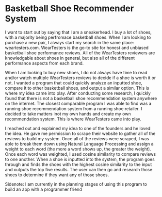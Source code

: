 # Basketball Shoe Recommender System

I want to start out by saying that I am a sneakerhead. I buy a lot of shoes, with a majority being perfromace basketball shoes. When I am looking to purchase a new pair, I always start my search in the same place: weartesters.com. WearTesters is the go-to site for honest and unbiased basketball shoe performance reviews. All of the WearTesters reviewers are knowledgable about shoes in general, but also all of the different performance aspects from each brand. 

When I am looking to buy new shoes, I do not always have time to read and/or watch multiple WearTesters reviews to decide if a shoe is worth it or not. I wanted a program that could quickly analyze an inputted shoe, compare it to other basketball shoes, and output a similar option. This is where my idea came into play. After conducting some research, I quickly found that there is not a basketball shoe recommendation system anywhere on the internet.  The closest comparable program I was able to find was a running shoe recommendation system from a running shoe retailer. I decided to take matters inot my own hands and create my own recommendation system. This is where WearTesters came into play.

I reached out and explained my idea to one of the founders and he loved the idea. He gave me permission to scrape their website to gather all of the reviews to build my system. Once all of the reviews were scraped, I was able to break them down using Natural Language Processing and assign a weight to each word (the more a word shows up, the greater the weight). Once each word was weighted, I used cosine similarity to compare reviews to one another. When a shoe is inputted into the system, the program goes through and finds the shoes with the highest cosine similarity to the input and outputs the top five results. The user can then go and research those shoes to determine if they want any of those shoes.


Sidenote: I am currently in the planning stages of using this program to build an app with a programmer friend











